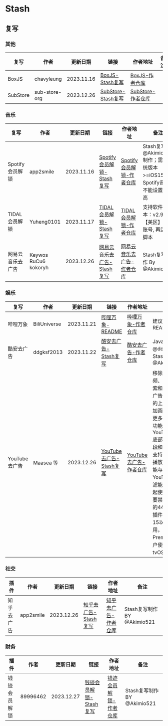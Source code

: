 # Stash
## 复写
### 其他
| 复写 | 作者 | 更新日期 | 链接 | 作者地址 | 备注 |
| - | - | - | - | - | - |
| BoxJS | chavyleung | 2023.11.16 | [BoxJS-Stash复写](https://cdn.jsdelivr.net/gh/Akimio521/BetterRuler@main/Stash/Override/BoxJS.stoverride) | [BoxJS-作者仓库](https://github.com/chavyleung/scripts) |   |
| SubStore | sub-store-org | 2023.12.26 | [SubStore-Stash复写](https://cdn.jsdelivr.net/gh/Akimio521/BetterRuler@main/Stash/Override/SubStore.stoverride) | [SubStore-作者仓库](https://github.com/sub-store-org/Sub-Store) |   |

### 音乐
| 复写 | 作者 | 更新日期 | 链接 | 作者地址 | 备注 |
| - | - | - | - | - | - |
| Spotify会员解锁 | app2smile | 2023.11.16 | [Spotify会员解锁-Stash复写](https://cdn.jsdelivr.net/gh/Akimio521/BetterRuler@main/Stash/Override/Spotify/Spotify.stoverride) | [Spotify会员解锁-作者仓库](https://github.com/app2smile/rules) | Stash复写由@Akimio521制作；需要系统版本>=iOS15；Spotify音质不能设置为超高 |
| TIDAL会员解锁 | Yuheng0101 | 2023.11.17 | [TIDAL会员解锁-Stash复写](https://cdn.jsdelivr.net/gh/Akimio521/BetterRuler@main/Stash/Override/TIDAL.stoverride) | [TIDAL会员解锁-作者仓库](https://github.com/Yuheng0101/X) | 支持软件版本：v2.93.2 【美区】先登账号, 再运行脚本 |
| 网易云音乐去广告 | Keywos RuCu6 kokoryh | 2023.12.26 | [网易云音乐去广告-Stash复写](https://cdn.jsdelivr.net/gh/Akimio521/BetterRuler@main/Stash/Override/NeteaseCloudMusic/NeteaseCloudMusic_AD.stoverride) | [网易云音乐去广告-作者仓库](https://gitlab.com/lodepuly/vpn_tool/) | Stash复写制作 By @Akimio521 |

### 娱乐
| 复写 | 作者 | 更新日期 | 链接 | 作者地址 | 备注 |
| - | - | - | - | - | - |
| 哔哩万象 | BiliUniverse | 2023.11.21 | [哔哩万象-README](https://github.com/Akimio521/BetterRuler/blob/main/Stash/Override/BiliBili/README.md) | [哔哩万象-作者仓库](https://github.com/BiliUniverse) | 建议先看README |
| 酷安去广告 | ddgksf2013 | 2023.11.22 | [酷安去广告-Stash复写](https://cdn.jsdelivr.net/gh/Akimio521/BetterRuler@main/Stash/Override/Coolapk.stoverride) | [酷安去广告-作者仓库](https://github.com/ddgksf2013/Scripts) | JavaScript By @ddgksf2013；Stash复写 By @Akimio521 |
| YouTube去广告 | Maasea 等 | 2023.12.26 | [YouTube去广告-Stash复写](https://cdn.jsdelivr.net/gh/Akimio521/BetterRuler@main/Stash/Override/YouTube.stoverride) | [YouTube去广告-作者仓库](https://gitlab.com/lodepuly/vpn_tool/) | 移除YouTube视频、瀑布流、搜索和Shorts中的广告，移除底部的上传按钮，增加画中画及解锁更多的字幕地区功能。移除YouTube Music底部的上传、选段和升级按钮，支持二者的后台播放。此插件不能与其他具有YouTube广告过滤能力的插件一起使用，并且需要禁用UDP协议的443端口。此插件仅建议iOS 15以上设备使用，支持Premium订阅用户使用，不支持tvOS设备。 |

### 社交
| 插件 | 作者 | 更新日期 | 链接 | 作者地址 | 备注 |
| - | - | - | - | - | - |
| 知乎去广告 | app2smile | 2023.12.26 | [知乎去广告-Stash复写](https://cdn.jsdelivr.net/gh/Akimio521/BetterRuler@main/Stash/Override/ZhiHu.stoverride) | [知乎去广告-作者仓库](https://github.com/app2smile/rules) | Stash复写制作 BY @Akimio521 |

### 财务
| 插件 | 作者 | 更新日期 | 链接 | 作者地址 | 备注 |
| - | - | - | - | - | - |
| 钱迹会员解锁 | 89996462 | 2023.12.27 | [钱迹会员解锁-Stash复写](https://cdn.jsdelivr.net/gh/Akimio521/BetterRuler@main/Stash/Override/QianJi.stoverride) | [钱迹会员解锁-作者仓库](https://github.com/89996462/Quantumult-X/) | Stash复写制作 BY @Akimio521 |